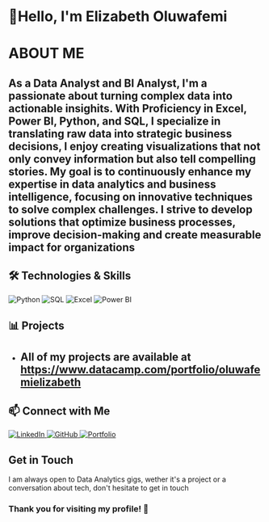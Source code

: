 # 👋Hello, I'm Elizabeth Oluwafemi

# ABOUT ME
As a  **Data Analyst** and **BI Analyst**, I'm a passionate about turning complex data into actionable insighits. With Proficiency in  **Excel**, **Power BI**, **Python**, and **SQL**, I specialize in translating raw data into strategic business decisions, I enjoy creating visualizations that not only convey information but also tell compelling stories. My goal is to continuously enhance my expertise in data analytics and business intelligence, focusing on innovative techniques to solve complex challenges. I strive to develop solutions that optimize business processes, improve decision-making and create measurable impact for organizations
-------------------
## 🛠️ Technologies & Skills
<p align="left">
  <img src="https://img.shields.io/badge/-Python-3776AB?style=for-the-badge&logo=python&logoColor=white" alt="Python"/>
  <img src="https://img.shields.io/badge/-SQL-4479A1?style=for-the-badge&logo=postgresql&logoColor=white" alt="SQL"/>
  <img src="https://img.shields.io/badge/-Excel-217346?style=for-the-badge&logo=microsoft-excel&logoColor=white" alt="Excel"/>
  <img src="https://img.shields.io/badge/-Power%20BI-F2C811?style=for-the-badge&logo=power-bi&logoColor=white" alt="Power BI"/>
</p>

## 📊 Projects
* All of my projects are available at
 **https://www.datacamp.com/portfolio/oluwafemielizabeth**
  -------------
## 📫 Connect with Me
<p align="left">
  <a href="https://www.linkedin.com/in/elizabeth-oluwafemi-2b3b722b0/">
    <img src="https://img.shields.io/badge/LinkedIn-0077B5?style=for-the-badge&logo=linkedin&logoColor=white" alt="LinkedIn"/>
  </a>
  <a href="https://github.com/Elizabeth632">
    <img src="https://img.shields.io/badge/GitHub-100000?style=for-the-badge&logo=github&logoColor=white" alt="GitHub"/>
  </a>
   <a href="https://www.datacamp.com/portfolio/oluwafemielizabeth">
    <img src="https://img.shields.io/badge/Portfolio-FF5722?style=for-the-badge&logo=google-chrome&logoColor=white" alt="Portfolio"/>
  </a>
</p>

##  Get in Touch
I am always open to Data Analytics gigs, wether it's a project or a conversation about tech, don't hesitate to get in touch

### Thank you for visiting my profile! 🌟


